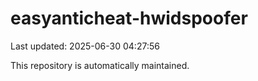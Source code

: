 # easyanticheat-hwidspoofer

Last updated: 2025-06-30 04:27:56

This repository is automatically maintained.

